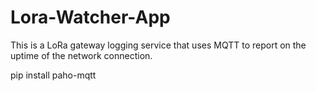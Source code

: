 # Lora-Watcher-App
This is a LoRa gateway logging service that uses MQTT to report on the uptime of the network connection.

pip install paho-mqtt
